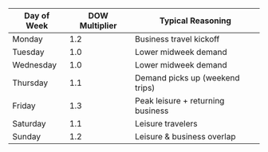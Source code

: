 
| Day of Week | DOW Multiplier | Typical Reasoning               |
|-------------|----------------|----------------------------------|
| Monday      | 1.2            | Business travel kickoff          |
| Tuesday     | 1.0            | Lower midweek demand             |
| Wednesday   | 1.0            | Lower midweek demand             |
| Thursday    | 1.1            | Demand picks up (weekend trips)  |
| Friday      | 1.3            | Peak leisure + returning business|
| Saturday    | 1.1            | Leisure travelers                |
| Sunday      | 1.2            | Leisure & business overlap       |
